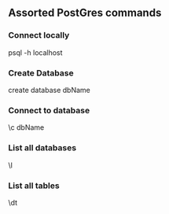 ## Assorted PostGres commands

### Connect locally

psql -h localhost

### Create Database

create database dbName

### Connect to database

\c dbName

### List all databases

\l

### List all tables

\dt
